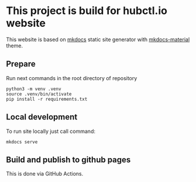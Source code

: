 # This project is build for hubctl.io website

This website is based on [mkdocs](https://www.mkdocs.org/) static site generator with [mkdocs-material](https://squidfunk.github.io/mkdocs-material/) theme.

## Prepare

Run next commands in the root directory of repository

```shell
python3 -m venv .venv
source .venv/bin/activate
pip install -r requirements.txt
```

## Local development

To run site locally just call command:

```shell
mkdocs serve
```

## Build and publish to github pages

This is done via GitHub Actions.
